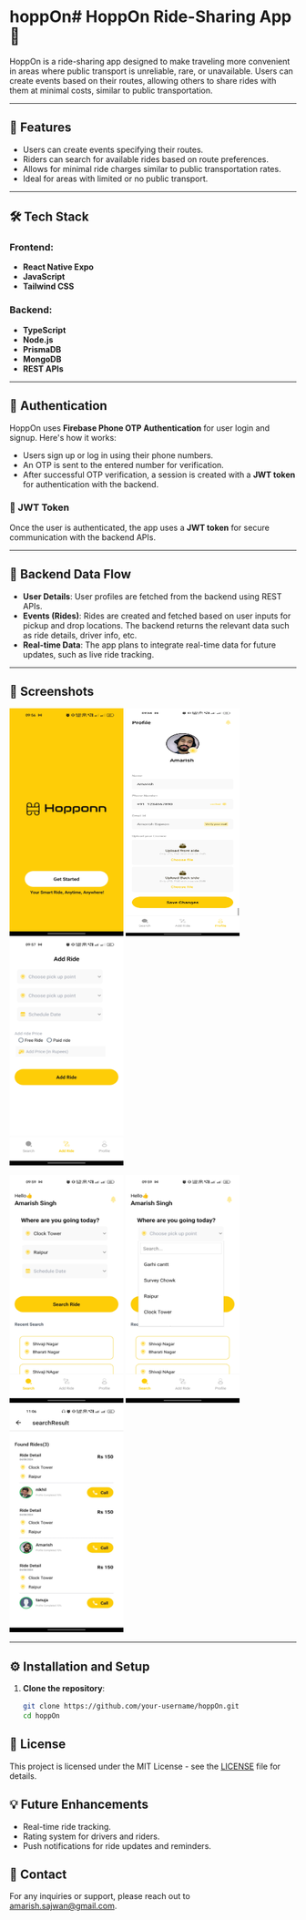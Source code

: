 # hoppOn# HoppOn Ride-Sharing App 🚗

HoppOn is a ride-sharing app designed to make traveling more convenient in areas where public transport is unreliable, rare, or unavailable. Users can create events based on their routes, allowing others to share rides with them at minimal costs, similar to public transportation.

---

## 🎯 Features

- Users can create events specifying their routes.
- Riders can search for available rides based on route preferences.
- Allows for minimal ride charges similar to public transportation rates.
- Ideal for areas with limited or no public transport.

---

## 🛠️ Tech Stack

### Frontend:

- **React Native Expo**
- **JavaScript**
- **Tailwind CSS**

### Backend:

- **TypeScript**
- **Node.js**
- **PrismaDB**
- **MongoDB**
- **REST APIs**

---

## 🔐 Authentication

HoppOn uses **Firebase Phone OTP Authentication** for user login and signup. Here's how it works:

- Users sign up or log in using their phone numbers.
- An OTP is sent to the entered number for verification.
- After successful OTP verification, a session is created with a **JWT token** for authentication with the backend.

### 🔑 JWT Token

Once the user is authenticated, the app uses a **JWT token** for secure communication with the backend APIs.

---

## 📡 Backend Data Flow

- **User Details**: User profiles are fetched from the backend using REST APIs.
- **Events (Rides)**: Rides are created and fetched based on user inputs for pickup and drop locations. The backend returns the relevant data such as ride details, driver info, etc.
- **Real-time Data**: The app plans to integrate real-time data for future updates, such as live ride tracking.

---

## 📸 Screenshots

<img src="https://github.com/amarishsajwan/Hopp-Onn/blob/main/frontend/screens/index.jpg" width="200" height="400" > <img src="https://github.com/amarishsajwan/Hopp-Onn/blob/main/frontend/screens/user_profile.jpg" width="200" height="400" > <img src="https://github.com/amarishsajwan/Hopp-Onn/blob/main/frontend/screens/add_ride.jpg" width="200" height="400" >

<img src="https://github.com/amarishsajwan/Hopp-Onn/blob/main/frontend/screens/search-ride.jpg" width="200" height="400" > <img src="https://github.com/amarishsajwan/Hopp-Onn/blob/main/frontend/screens/search_ride2.jpg" width="200" height="400" > <img src="https://github.com/amarishsajwan/Hopp-Onn/blob/main/frontend/screens/search_result.jpeg" width="200" height="400" >

---

## ⚙️ Installation and Setup

1. **Clone the repository**:
   ```bash
   git clone https://github.com/your-username/hoppOn.git
   cd hoppOn
   ```

## 📝 License

This project is licensed under the MIT License - see the [LICENSE](LICENSE) file for details.

## 💡 Future Enhancements

- Real-time ride tracking.
- Rating system for drivers and riders.
- Push notifications for ride updates and reminders.

## 📧 Contact

For any inquiries or support, please reach out to [amarish.sajwan@gmail.com](mailto:amarish.sajwan@gmail.com).
